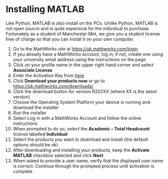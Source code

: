 # Installing MATLAB

Like Python, MATLAB is also install on the PCs. Unlike Python, MATLAB is not open source and is quite expensive for the individual to purchase. Fortunately as a student of Manchester Met, we give you a student license free of charge so that you can install it on your own computer. 

1. Go to the MathWorks site at <a href="https://uk.mathworks.com/login" target="_blank">https://uk.mathworks.com/login</a>
2. If you already have a MathWorks account, log in; if not, create one using your university email address using the instructions on the page
3. Click on your profile name in the upper right hand corner and select **Associate License**
4. Enter the Activation Key from <a href="https://ask-assist.mmu.ac.uk/link/08eaf9d636784a7fa6b908d86db88359/" target="_blank">here</a>
5. Click **Download your products now** or go to <a href="https://uk.mathworks.com/downloads/" target="_blank">https://uk.mathworks.com/downloads/</a>
6. Click the download button for version R202XX (where XX is the latest version)
7. Choose the Operating System Platform your device is running and download the installer
8. Run the installer
9. Select Log in with a MathWorks Account and follow the online instructions
10. When prompted to do so, select the **Academic – Total Headcount** license labelled **Individual**
11. Select the products you want to download and install (the default options should be ok)
12. After downloading and installing your products, keep the **Activate MATLAB** checkbox selected and click **Next**
13. When asked to provide a user name, verify that the displayed user name is correct. Continue through the prompted process until activation is complete
